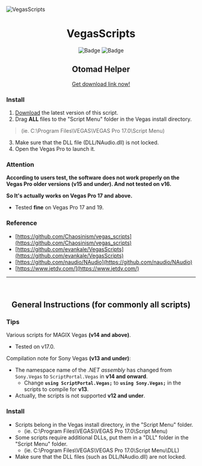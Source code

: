 ![VegasScripts](https://github.com/otomad/VegasScripts/blob/winform/banner.png?raw=true)
<h1 align="center">VegasScripts</h1>
<div align="center">

![Badge](https://img.shields.io/badge/STATE-STABLE-green?style=flat-square)
![Badge](https://img.shields.io/badge/VERSION-4.14.26.0-orange?style=flat-square)
</div>
<h2 align="center">Otomad Helper</h2>
<div align="center">

[Get download link now!](https://github.com/otomad/VegasScripts/releases/latest)
</div>

### Install
1. [Download](https://github.com/otomad/VegasScripts/releases/latest) the latest version of this script.
2. Drag **ALL** files to the "Script Menu" folder in the Vegas install directory.
> (ie. C:\Program Files\VEGAS\VEGAS Pro 17.0\Script Menu)
3. Make sure that the DLL file (DLL/NAudio.dll) is not locked.
4. Open the Vegas Pro to launch it.

### **Attention**
**According to users test, the software does not work properly on the Vegas Pro older versions (v15 and under). And not tested on v16.**

**So It's actually works on Vegas Pro 17 and above.**

* Tested **fine** on Vegas Pro 17 and 19.

### Reference
* [https://github.com/Chaosinism/vegas_scripts](https://github.com/Chaosinism/vegas_scripts)
* [https://github.com/evankale/VegasScripts](https://github.com/evankale/VegasScripts)
* [https://github.com/naudio/NAudio](https://github.com/naudio/NAudio)
* [https://www.jetdv.com/](https://www.jetdv.com/)

---

<br />
<h2 align="center">General Instructions (for commonly all scripts)</h2>

### Tips
Various scripts for MAGIX Vegas **(v14 and above)**.
* Tested on v17.0.

Compilation note for Sony Vegas **(v13 and under)**:
* The namespace name of the *.NET assembly* has changed from `Sony.Vegas` to `ScriptPortal.Vegas` in **v14 and onward**.
  * Change **`using ScriptPortal.Vegas;`** to **`using Sony.Vegas;`** in the scripts to compile for **v13**.
* Actually, the scripts is not supported **v12 and under**.

### Install
* Scripts belong in the Vegas install directory, in the "Script Menu" folder.
  * (ie. C:\Program Files\VEGAS\VEGAS Pro 17.0\Script Menu)
* Some scripts require additional DLLs, put them in a "DLL" folder in the "Script Menu" folder.
  * (ie. C:\Program Files\VEGAS\VEGAS Pro 17.0\Script Menu\DLL)
* Make sure that the DLL files (such as DLL/NAudio.dll) are not locked.
